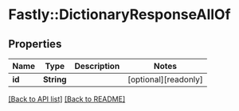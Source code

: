 # Fastly::DictionaryResponseAllOf

## Properties

| Name | Type | Description | Notes |
| ---- | ---- | ----------- | ----- |
| **id** | **String** |  | [optional][readonly] |

[[Back to API list]](../../README.md#endpoints) [[Back to README]](../../README.md)

